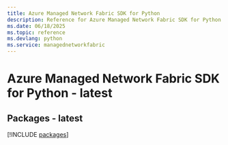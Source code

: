 ```yaml
---
title: Azure Managed Network Fabric SDK for Python
description: Reference for Azure Managed Network Fabric SDK for Python
ms.date: 06/18/2025
ms.topic: reference
ms.devlang: python
ms.service: managednetworkfabric
---
```

# Azure Managed Network Fabric SDK for Python - latest
## Packages - latest
[!INCLUDE [packages](managed-network-fabric-index.md)]